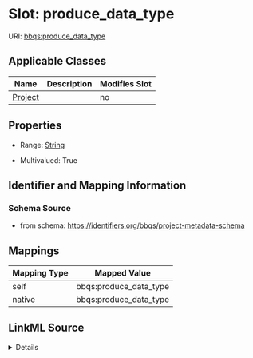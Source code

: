 

# Slot: produce_data_type



URI: [bbqs:produce_data_type](https://identifiers.org/bbqs/project-metadata-schemaproduce_data_type)



<!-- no inheritance hierarchy -->





## Applicable Classes

| Name | Description | Modifies Slot |
| --- | --- | --- |
| [Project](Project.md) |  |  no  |







## Properties

* Range: [String](String.md)

* Multivalued: True





## Identifier and Mapping Information







### Schema Source


* from schema: https://identifiers.org/bbqs/project-metadata-schema




## Mappings

| Mapping Type | Mapped Value |
| ---  | ---  |
| self | bbqs:produce_data_type |
| native | bbqs:produce_data_type |




## LinkML Source

<details>
```yaml
name: produce_data_type
from_schema: https://identifiers.org/bbqs/project-metadata-schema
rank: 1000
alias: produce_data_type
owner: Project
domain_of:
- Project
range: string
multivalued: true

```
</details>